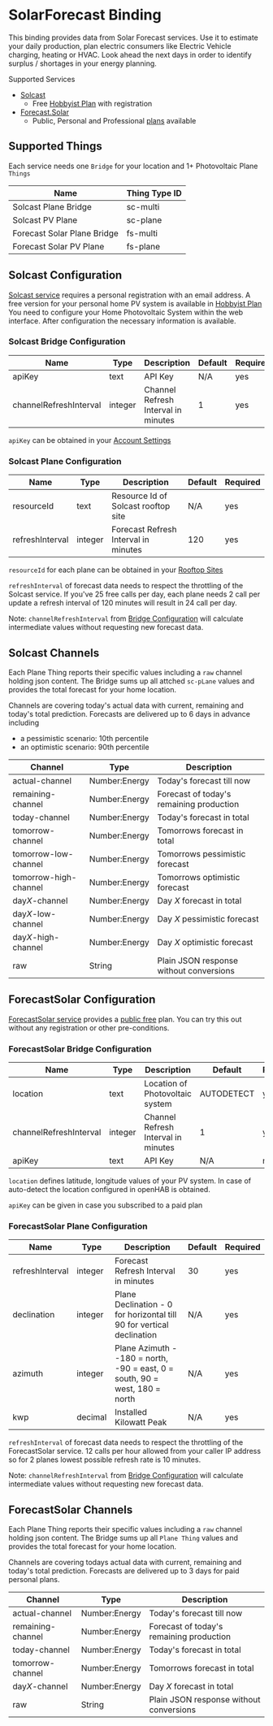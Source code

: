 # SolarForecast Binding

This binding provides data from Solar Forecast services. 
Use it to estimate your daily production, plan electric consumers like Electric Vehicle charging, heating or HVAC.
Look ahead the next days in order to identify surplus / shortages in your energy planning.

Supported Services

- [Solcast](https://solcast.com/)
    - Free [Hobbyist Plan](https://toolkit.solcast.com.au/register/hobbyist) with registration
- [Forecast.Solar](https://forecast.solar/)
    - Public, Personal and Professional [plans](https://forecast.solar/#accounts) available 


## Supported Things

Each service needs one `Bridge` for your location and 1+ Photovoltaic Plane `Things`  

| Name                         | Thing Type ID |
|------------------------------|---------------|
| Solcast Plane Bridge         | sc-multi      |
| Solcast PV Plane             | sc-plane      |
| Forecast Solar Plane Bridge  | fs-multi      |
| Forecast Solar PV Plane      | fs-plane      |

## Solcast Configuration

[Solcast service](https://solcast.com/) requires a personal registration with an email address.
A free version for your personal home PV system is available in [Hobbyist Plan](https://toolkit.solcast.com.au/register/hobbyist)
You need to configure your Home Photovoltaic System within the web interface.
After configuration the necessary information is available.

### Solcast Bridge Configuration

| Name                   | Type    | Description                           | Default | Required |
|------------------------|---------|---------------------------------------|---------|----------|
| apiKey                 | text    | API Key                               | N/A     | yes      |
| channelRefreshInterval | integer | Channel Refresh Interval in minutes   | 1       | yes      |

`apiKey` can be obtained in your [Account Settings](https://toolkit.solcast.com.au/account)


### Solcast Plane Configuration

| Name            | Type    | Description                           | Default | Required |
|-----------------|---------|---------------------------------------|---------|----------|
| resourceId      | text    | Resource Id of Solcast rooftop site   | N/A     | yes      |
| refreshInterval | integer | Forecast Refresh Interval in minutes  | 120     | yes      |

`resourceId` for each plane can be obtained in your [Rooftop Sites](https://toolkit.solcast.com.au/rooftop-sites)

`refreshInterval` of forecast data needs to respect the throttling of the Solcast service. 
If you've 25 free calls per day, each plane needs 2 call per update a refresh interval of 120 minutes will result in 24 call per day.

Note: `channelRefreshInterval` from [Bridge Configuration](#solcast-bridge-configuration) will calculate intermediate values without requesting new forecast data.


## Solcast Channels

Each Plane Thing reports their specific values including a `raw` channel holding json content.
The Bridge sums up all attched `sc-pLane` values and provides the total forecast for your home location.  

Channels are covering today's actual data with current, remaining and today's total prediction.
Forecasts are delivered up to 6 days in advance including 

- a pessimistic scenario: 10th percentile 
- an optimistic scenario: 90th percentile


| Channel                 | Type          | Description                             |
|-------------------------|---------------|-----------------------------------------|
| actual-channel          | Number:Energy | Today's forecast till now                |
| remaining-channel       | Number:Energy | Forecast of today's remaining production |
| today-channel           | Number:Energy | Today's forecast in total                |
| tomorrow-channel        | Number:Energy | Tomorrows forecast in total             |
| tomorrow-low-channel    | Number:Energy | Tomorrows pessimistic forecast          |
| tomorrow-high-channel   | Number:Energy | Tomorrows optimistic forecast           |
| day*X*-channel          | Number:Energy | Day *X* forecast in total               |
| day*X*-low-channel      | Number:Energy | Day *X* pessimistic forecast            |
| day*X*-high-channel     | Number:Energy | Day *X* optimistic forecast             |
| raw                     | String        | Plain JSON response without conversions |


## ForecastSolar Configuration

[ForecastSolar service](https://forecast.solar/) provides a [public free](https://forecast.solar/#accounts) plan.
You can try this out without any registration or other pre-conditions.

### ForecastSolar Bridge Configuration

| Name                   | Type    | Description                           | Default      | Required |
|------------------------|---------|---------------------------------------|--------------|----------|
| location               | text    | Location of Photovoltaic system       | AUTODETECT   | yes      |
| channelRefreshInterval | integer | Channel Refresh Interval in minutes   | 1            | yes      |
| apiKey                 | text    | API Key                               | N/A          | no       |

`location` defines latitude, longitude values of your PV system.
In case of auto-detect the location configured in openHAB is obtained.

`apiKey` can be given in case you subscribed to a paid plan


### ForecastSolar Plane Configuration

| Name            | Type    | Description                                                                  | Default | Required |
|-----------------|---------|------------------------------------------------------------------------------|---------|----------|
| refreshInterval | integer | Forecast Refresh Interval in minutes                                         | 30      | yes      |
| declination     | integer | Plane Declination - 0 for horizontal till 90 for vertical declination        | N/A     | yes      |
| azimuth         | integer | Plane Azimuth - -180 = north, -90 = east, 0 = south, 90 = west, 180 = north  | N/A     | yes      |
| kwp             | decimal | Installed Kilowatt Peak                                                      | N/A     | yes      |

`refreshInterval` of forecast data needs to respect the throttling of the ForecastSolar service. 
12 calls per hour allowed from your caller IP address so for 2 planes lowest possible refresh rate is 10 minutes.

Note: `channelRefreshInterval` from [Bridge Configuration](#forecastsolar-bridge-configuration) will calculate intermediate values without requesting new forecast data.


## ForecastSolar Channels

Each Plane Thing reports their specific values including a `raw` channel holding json content.
The Bridge sums up all `Plane Thing` values and provides the total forecast for your home location.  

Channels are covering todays actual data with current, remaining and today's total prediction.
Forecasts are delivered up to 3 days for paid personal plans.

| Channel                 | Type          | Description                             |
|-------------------------|---------------|-----------------------------------------|
| actual-channel          | Number:Energy | Today's forecast till now                |
| remaining-channel       | Number:Energy | Forecast of today's remaining production |
| today-channel           | Number:Energy | Today's forecast in total                |
| tomorrow-channel        | Number:Energy | Tomorrows forecast in total             |
| day*X*-channel          | Number:Energy | Day *X* forecast in total               |
| raw                     | String        | Plain JSON response without conversions |


